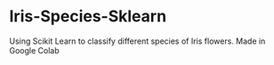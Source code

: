 # Iris-Species-Sklearn
Using Scikit Learn to classify different species of Iris flowers. 
Made in Google Colab
